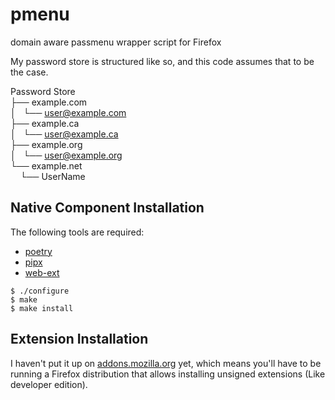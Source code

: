 # pmenu

domain aware passmenu wrapper script for Firefox

My password store is structured like so, and this code assumes that to be the case.

Password Store  
├── example.com  
│   └── user@example.com  
├── example.ca  
│   └── user@example.ca  
├── example.org  
│   └── user@example.org  
└── example.net  
    └── UserName  

## Native Component Installation

The following tools are required:
 - [poetry](https://python-poetry.org/docs/master/#installing-with-the-official-installer)
 - [pipx](https://pypa.github.io/pipx/#install-pipx)
 - [web-ext](https://github.com/mozilla/web-ext)

```
$ ./configure
$ make
$ make install
```

## Extension Installation

I haven't put it up on [addons.mozilla.org](https://addons.mozilla.org/) yet, which means you'll have to be running a Firefox distribution that allows installing unsigned extensions (Like developer edition).
